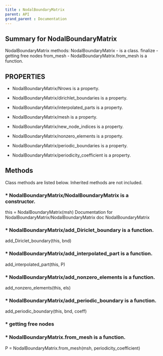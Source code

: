 ```yaml
---
title : NodalBoundaryMatrix
parent: API
grand_parent : Documentation
---
```

## Summary for NodalBoundaryMatrix
NodalBoundaryMatrix methods:
NodalBoundaryMatrix - is a class.
finalize - getting free nodes
from_mesh - NodalBoundaryMatrix.from_mesh is a function.
## PROPERTIES
* NodalBoundaryMatrix/Nrows is a property.

* NodalBoundaryMatrix/dirichlet_boundaries is a property.

* NodalBoundaryMatrix/interpolated_parts is a property.

* NodalBoundaryMatrix/mesh is a property.

* NodalBoundaryMatrix/new_node_indices is a property.

* NodalBoundaryMatrix/nonzero_elements is a property.

* NodalBoundaryMatrix/periodic_boundaries is a property.

* NodalBoundaryMatrix/periodicity_coefficient is a property.

## Methods
Class methods are listed below. Inherited methods are not included.
### * NodalBoundaryMatrix/NodalBoundaryMatrix is a constructor.
this = NodalBoundaryMatrix(msh)
Documentation for NodalBoundaryMatrix/NodalBoundaryMatrix
doc NodalBoundaryMatrix

### * NodalBoundaryMatrix/add_Diriclet_boundary is a function.
add_Diriclet_boundary(this, bnd)

### * NodalBoundaryMatrix/add_interpolated_part is a function.
add_interpolated_part(this, P)

### * NodalBoundaryMatrix/add_nonzero_elements is a function.
add_nonzero_elements(this, els)

### * NodalBoundaryMatrix/add_periodic_boundary is a function.
add_periodic_boundary(this, bnd, coeff)

### * getting free nodes

### * NodalBoundaryMatrix.from_mesh is a function.
P = NodalBoundaryMatrix.from_mesh(msh, periodicity_coefficient)

